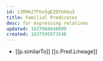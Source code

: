 ```yaml
---
id: c2M9k27Fhs5gEZQYkhGu3
title: Familial Predicates
desc: for expressing relatives
updated: 1637968848009
created: 1637595973548
---
```



- [[p.similarTo]] [[c.Pred.Lineage]]


